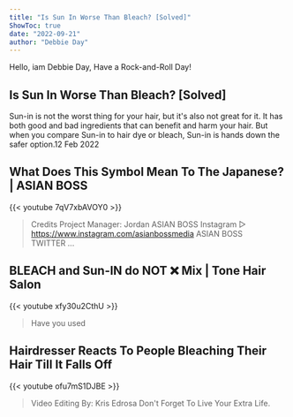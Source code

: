 ```yaml
---
title: "Is Sun In Worse Than Bleach? [Solved]"
ShowToc: true 
date: "2022-09-21"
author: "Debbie Day" 
---
```


Hello, iam Debbie Day, Have a Rock-and-Roll Day!
## Is Sun In Worse Than Bleach? [Solved]
Sun-in is not the worst thing for your hair, but it's also not great for it. It has both good and bad ingredients that can benefit and harm your hair. But when you compare Sun-in to hair dye or bleach, Sun-in is hands down the safer option.12 Feb 2022

## What Does This Symbol Mean To The Japanese? | ASIAN BOSS
{{< youtube 7qV7xbAVOY0 >}}
>Credits Project Manager: Jordan ASIAN BOSS Instagram ▻ https://www.instagram.com/asianbossmedia ASIAN BOSS TWITTER ...

## BLEACH and Sun-IN do NOT ❌ Mix | Tone Hair Salon
{{< youtube xfy30u2CthU >}}
>Have you used 

## Hairdresser Reacts To People Bleaching Their Hair Till It Falls Off
{{< youtube ofu7mS1DJBE >}}
>Video Editing By: Kris Edrosa Don't Forget To Live Your Extra Life.

